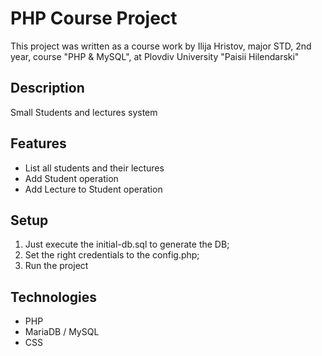 # PHP Course Project
This project was written as a course work by Ilija Hristov, major STD, 2nd year, course "PHP & MySQL", at Plovdiv University "Paisii Hilendarski"

## Description
Small Students and lectures system

## Features
- List all students and their lectures
- Add Student operation 
- Add Lecture to Student operation

## Setup
1. Just execute the initial-db.sql to generate the DB;
2. Set the right credentials to the config.php;
3. Run the project

## Technologies
- PHP
- MariaDB / MySQL
- CSS